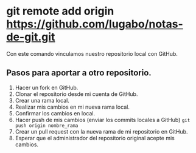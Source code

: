 # git remote add origin https://github.com/lugabo/notas-de-git.git
Con este comando vinculamos nuestro repositorio local con GitHub.

## Pasos para aportar a otro repositorio.
1. Hacer un fork en GitHub.
2. Clonar el repositorio desde mi cuenta de GitHub.
3. Crear una rama local.
4. Realizar mis cambios en mi nueva rama local.
5. Confirmar los cambios en local.
6. Hacer push de mis cambios (enviar los commits locales a GitHub) `git push origin nombre_rama`
7. Crear un pull request con la nueva rama de mi repositorio en GitHub.
8. Esperar que el administrador del repositorio original acepte mis cambios.
